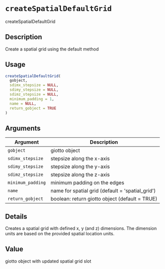 # `createSpatialDefaultGrid`

createSpatialDefaultGrid


## Description

Create a spatial grid using the default method


## Usage

```r
createSpatialDefaultGrid(
  gobject,
  sdimx_stepsize = NULL,
  sdimy_stepsize = NULL,
  sdimz_stepsize = NULL,
  minimum_padding = 1,
  name = NULL,
  return_gobject = TRUE
)
```


## Arguments

Argument      |Description
------------- |----------------
`gobject`     |     giotto object
`sdimx_stepsize`     |     stepsize along the x-axis
`sdimy_stepsize`     |     stepsize along the y-axis
`sdimz_stepsize`     |     stepsize along the z-axis
`minimum_padding`     |     minimum padding on the edges
`name`     |     name for spatial grid (default = 'spatial_grid')
`return_gobject`     |     boolean: return giotto object (default = TRUE)


## Details

Creates a spatial grid with defined x, y (and z) dimensions.
 The dimension units are based on the provided spatial location units.


## Value

giotto object with updated spatial grid slot


